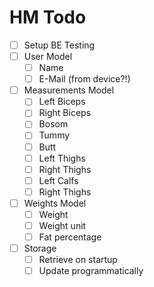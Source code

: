 # HM Todo
- [ ] Setup BE Testing
- [ ] User Model
  - [ ] Name
  - [ ] E-Mail (from device?!)
- [ ] Measurements Model
  - [ ] Left Biceps
  - [ ] Right Biceps
  - [ ] Bosom
  - [ ] Tummy
  - [ ] Butt
  - [ ] Left Thighs
  - [ ] Right Thighs
  - [ ] Left Calfs
  - [ ] Right Thighs
- [ ] Weights Model
  - [ ] Weight
  - [ ] Weight unit
  - [ ] Fat percentage
- [ ] Storage
  - [ ] Retrieve on startup
  - [ ] Update programmatically
